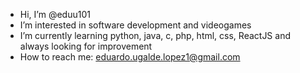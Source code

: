 - Hi, I’m @eduu101
- I’m interested in software development and videogames
- I’m currently learning python, java, c, php, html, css, ReactJS and always looking for improvement
- How to reach me: eduardo.ugalde.lopez1@gmail.com

<!---
eduu101/eduu101 is a ✨ special ✨ repository because its `README.md` (this file) appears on your GitHub profile.
You can click the Preview link to take a look at your changes.
--->
